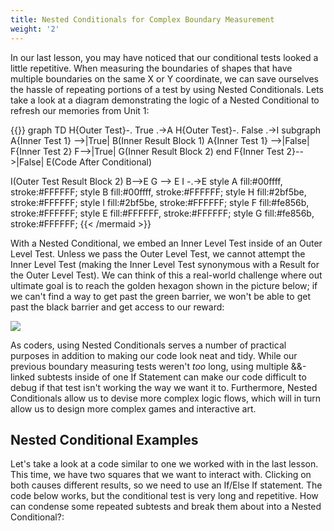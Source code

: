 ```yaml
---
title: Nested Conditionals for Complex Boundary Measurement
weight: '2'
---
```

In our last lesson, you may have noticed that our conditional tests looked a little repetitive. When measuring the boundaries of shapes that have multiple boundaries on the same X or Y coordinate, we can save ourselves the hassle of repeating portions of a test by using Nested Conditionals. Lets take a look at a diagram demonstrating the logic of a Nested Conditional to refresh our memories from Unit 1:

{{<mermaid align="center">}}
graph TD
H{Outer Test}-. True .->A
H{Outer Test}-. False .->I
subgraph 
A{Inner Test 1} -->|True| B(Inner Result Block 1)
A{Inner Test 1} -->|False| F{Inner Test 2}
F-->|True| G(Inner Result Block 2)
end
F{Inner Test 2}-->|False| E(Code After Conditional)

I(Outer Test Result Block 2)
B-->E
G --> E
I -.->E
style A fill:#00ffff, stroke:#FFFFFF;
style B fill:#00ffff, stroke:#FFFFFF;
style H fill:#2bf5be, stroke:#FFFFFF;
style I fill:#2bf5be, stroke:#FFFFFF;
style F fill:#fe856b, stroke:#FFFFFF;
style E fill:#FFFFFF, stroke:#FFFFFF;
style G fill:#fe856b, stroke:#FFFFFF;
{{< /mermaid >}}

With a Nested Conditional, we embed an Inner Level Test inside of an Outer Level Test. Unless we pass the Outer Level Test, we cannot attempt the Inner Level Test (making the Inner Level Test synonymous with a Result for the Outer Level Test). We can think of this a real-world challenge where out ultimate goal is to reach the golden hexagon shown in the picture below; if we can't find a way to get past the green barrier, we won't be able to get past the black barrier and get access to our reward:

![](/images/uploads/nested_test_explanation.png)

As coders, using Nested Conditionals serves a number of practical purposes in addition to making our code look neat and tidy. While our previous boundary measuring tests weren't _too_ long, using multiple &&-linked subtests inside of one If Statement can make our code difficult to debug if that test isn't working the way we want it to. Furthermore, Nested Conditionals allow us to devise more complex logic flows, which will in turn allow us to design more complex  games and interactive art.

## Nested Conditional Examples

Let's take a look at a code similar to one we worked with in the last lesson. This time, we have two squares that we want to interact with. Clicking on both causes different results, so we need to use an If/Else If statement. The code below works, but the conditional test is very long and repetitive. How can condense some repeated subtests and break them about into a Nested Conditional?:
